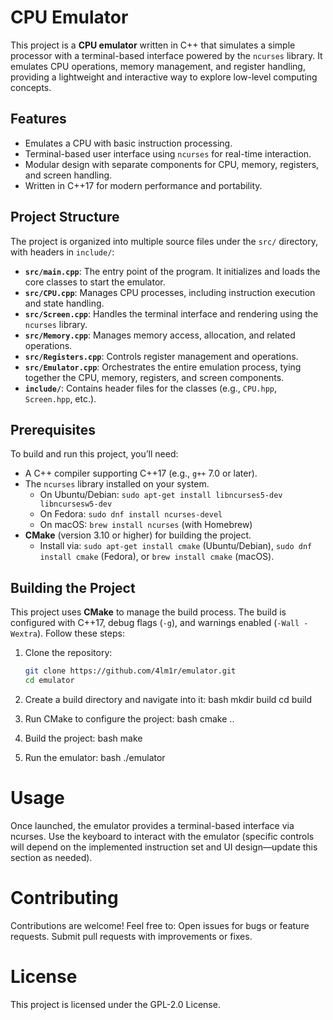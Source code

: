 # CPU Emulator

This project is a **CPU emulator** written in C++ that simulates a simple processor with a terminal-based interface powered by the `ncurses` library. It emulates CPU operations, memory management, and register handling, providing a lightweight and interactive way to explore low-level computing concepts.

## Features
- Emulates a CPU with basic instruction processing.
- Terminal-based user interface using `ncurses` for real-time interaction.
- Modular design with separate components for CPU, memory, registers, and screen handling.
- Written in C++17 for modern performance and portability.

## Project Structure
The project is organized into multiple source files under the `src/` directory, with headers in `include/`:

- **`src/main.cpp`**: The entry point of the program. It initializes and loads the core classes to start the emulator.
- **`src/CPU.cpp`**: Manages CPU processes, including instruction execution and state handling.
- **`src/Screen.cpp`**: Handles the terminal interface and rendering using the `ncurses` library.
- **`src/Memory.cpp`**: Manages memory access, allocation, and related operations.
- **`src/Registers.cpp`**: Controls register management and operations.
- **`src/Emulator.cpp`**: Orchestrates the entire emulation process, tying together the CPU, memory, registers, and screen components.
- **`include/`**: Contains header files for the classes (e.g., `CPU.hpp`, `Screen.hpp`, etc.).

## Prerequisites
To build and run this project, you’ll need:
- A C++ compiler supporting C++17 (e.g., `g++` 7.0 or later).
- The `ncurses` library installed on your system.
  - On Ubuntu/Debian: `sudo apt-get install libncurses5-dev libncursesw5-dev`
  - On Fedora: `sudo dnf install ncurses-devel`
  - On macOS: `brew install ncurses` (with Homebrew)
- **CMake** (version 3.10 or higher) for building the project.
  - Install via: `sudo apt-get install cmake` (Ubuntu/Debian), `sudo dnf install cmake` (Fedora), or `brew install cmake` (macOS).

## Building the Project
This project uses **CMake** to manage the build process. The build is configured with C++17, debug flags (`-g`), and warnings enabled (`-Wall -Wextra`). Follow these steps:

1. Clone the repository:
   ```bash
   git clone https://github.com/4lm1r/emulator.git
   cd emulator
   
2. Create a build directory and navigate into it:
   bash
   mkdir build
   cd build
   
3. Run CMake to configure the project:
   bash
   cmake ..
      
4. Build the project:
   bash
   make
   
5. Run the emulator:
   bash
   ./emulator

# Usage

  Once launched, the emulator provides a terminal-based interface via ncurses. Use the keyboard to
  interact with the emulator (specific controls will depend on the implemented instruction set and UI
  design—update this section as needed).

# Contributing

  Contributions are welcome! Feel free to:
          Open issues for bugs or feature requests.
          Submit pull requests with improvements or fixes.

# License

  This project is licensed under the GPL-2.0 License.
